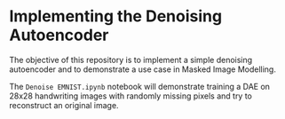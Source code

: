 # Implementing the Denoising Autoencoder
The objective of this repository is to implement a simple denoising autoencoder and to demonstrate a use case in Masked Image Modelling. 

The `Denoise EMNIST.ipynb` notebook will demonstrate training a DAE on 28x28 handwriting images with randomly missing pixels and try to reconstruct an original image.
